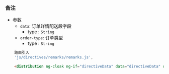 ### 备注

- 参数
    - `data`: 订单详情配送段字段
        * type : `String`
    - `order-type`: 订单类型
        * type : `String`
```JavaScript
    路由引入
    'js/directives/remarks/remarks.js',
```
```html
    <distribution ng-cloak ng-if="directiveData" data="directiveData" order-type="orderType"></distribution>
```

